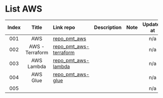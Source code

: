 # List AWS

| Index |      Title      | Link repo                                                                      | Description | Note | Updated at |
|:-----:|:---------------:|:-------------------------------------------------------------------------------|:-----------:|------|:----------:|
|  001  |       AWS       | [repo_pmt_aws](https://github.com/tripham208/repo_pmt_aws)                     |             |      |    n/a     |
|  002  | AWS - Terraform | [repo_pmt_aws-terraform](https://github.com/tripham208/repo_pmt_aws-terraform) |             |      |    n/a     |
|  003  |   AWS Lambda    | [repo_pmt_aws-lambda](https://github.com/tripham208/repo_pmt_aws-lambda)       |             |      |    n/a     |
|  004  |    AWS Glue     | [repo_pmt_aws-glue](https://github.com/tripham208/repo_pmt_aws-glue)           |             |      |    n/a     |
|  005  |                 |                                                                                |             |      |    n/a     |
